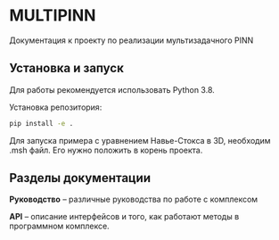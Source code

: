 # MULTIPINN 

Документация к проекту по реализации мультизадачного PINN

## Установка и запуск
Для работы рекомендуется использовать Python 3.8. 

Установка репозитория:

```bash
pip install -e .
```


Для запуска примера с уравнением Навье-Стокса в 3D, необходим .msh файл. Его нужно положить в корень проекта.


## Разделы документации

**Руководство** – различные руководства по работе с комплексом 

**API** – описание интерфейсов и того, как работают методы в программном комплексе. 